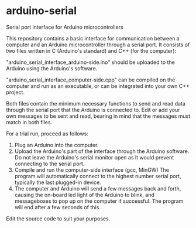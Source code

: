 # arduino-serial
Serial port interface for Arduino microcontrollers

This repository contains a basic interface for communication between a computer and an Arduino microcontroller through a serial port. It consists of two files written in C (Arduino's standard) and C++ (for the computer):

"arduino_serial_interface_arduino-side.ino" should be uploaded to the Arduino using the Arduino's software.

"arduino_serial_interface_computer-side.cpp" can be compiled on the computer and run as an executable, or can be integrated into your own C++ project.

Both files contain the minimum necessary functions to send and read data through the serial port that the Arduino is connected to. Edit or add your own messages to be sent and read, bearing in mind that the messages must match in both files.

For a trial run, proceed as follows:
1. Plug an Arduino into the computer.
2. Upload the Arduino's part of the interface through the Arduino software.
   Do not leave the Arduino's serial monitor open as it would prevent connecting to the serial port.
3. Compile and run the computer-side interface (gcc, MinGW)
   The program will automatically connect to the highest number serial port, typically the last plugged-in device.
4. The computer and Arduino will send a few messages back and forth, causing the on-board led light of the Arduino to blink, and messageboxes to pop up on the computer if successful. The program will end after a few seconds of this.

Edit the source code to suit your purposes.
